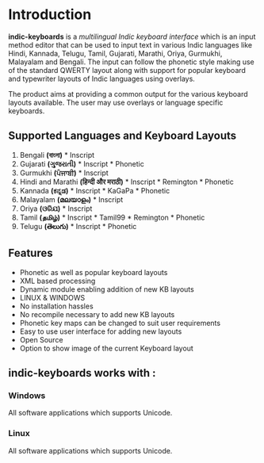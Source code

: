 # Introduction #

**indic-keyboards** is a _multilingual Indic keyboard interface_ which is an input method editor that can be used to input text in various Indic languages like Hindi, Kannada, Telugu, Tamil, Gujarati, Marathi, Oriya, Gurmukhi, Malayalam and Bengali. The input can follow the phonetic style making use of the standard QWERTY layout along with support for popular keyboard and typewriter layouts of Indic languages using overlays.

The product aims at providing a common output for the various keyboard layouts available. The user may use overlays or language specific keyboards.

## Supported Languages and Keyboard Layouts ##

  1. Bengali **(বাংলা)**
    * Inscript
  1. Gujarati **(ગુજરાતી)**
    * Inscript
    * Phonetic
  1. Gurmukhi **(ਪੰਜਾਬੀ)**
    * Inscript
  1. Hindi and Marathi **(हिन्दी और मराठी)**
    * Inscript
    * Remington
    * Phonetic
  1. Kannada **(ಕನ್ನಡ)**
    * Inscript
    * KaGaPa
    * Phonetic
  1. Malayalam **(മലയാളം)**
    * Inscript
  1. Oriya **(ଓରିଯ)**
    * Inscript
  1. Tamil **(தமிழ்)**
    * Inscript
    * Tamil99
    * Remington
    * Phonetic
  1. Telugu **(తెలుగు)**
    * Inscript
    * Phonetic

## Features ##

  * Phonetic as well as popular keyboard layouts
  * XML based processing
  * Dynamic module enabling addition of new KB layouts
  * LINUX & WINDOWS
  * No installation hassles
  * No recompile necessary to add new KB layouts
  * Phonetic key maps can be changed to suit user requirements
  * Easy to use user interface for adding new layouts
  * Open Source
  * Option to show image of the current Keyboard layout

## indic-keyboards works with : ##

### Windows ###
All software applications which supports Unicode.

### Linux ###
All software applications which supports Unicode.
